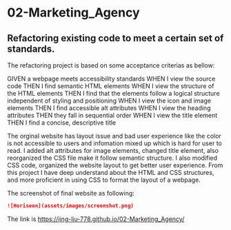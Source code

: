 # 02-Marketing_Agency
## Refactoring existing code to meet a certain set of standards.


The refactoring project is based on some acceptance criterias as bellow:

GIVEN a webpage meets accessibility standards
WHEN I view the source code
THEN I find semantic HTML elements
WHEN I view the structure of the HTML elements
THEN I find that the elements follow a logical structure independent of styling and positioning
WHEN I view the icon and image elements
THEN I find accessible alt attributes
WHEN I view the heading attributes
THEN they fall in sequential order
WHEN I view the title element
THEN I find a concise, descriptive title

The orginal website has layout issue and bad user experience like the color is not accessible to users and infomation mixed up which is hard for user to read. I added alt attributes for image elements, changed title element, also reorganized the CSS file make it follow semantic structure. I also modified CSS code, organized the website layout to get better user experience. From this project I have deep understand about the HTML and CSS structures, and more proficient in using  CSS to format the layout of a webpage. 

The screenshot of final website as following:
```md
![Horiseon](assets/images/screenshot.png)
```
The link is 
https://jing-liu-778.github.io/02-Marketing_Agency/